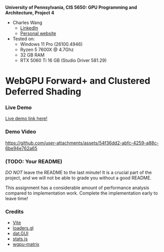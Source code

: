 **University of Pennsylvania, CIS 5650: GPU Programming and Architecture, Project 4**

- Charles Wang
  - [LinkedIn](https://linkedin.com/in/zwcharl)
  - [Personal website](https://charleszw.com)
- Tested on:
  - Windows 11 Pro (26100.4946)
  - Ryzen 5 7600X @ 4.7Ghz
  - 32 GB RAM
  - RTX 5060 Ti 16 GB (Studio Driver 581.29)

# WebGPU Forward+ and Clustered Deferred Shading

### Live Demo

[Live demo link here!](https://aczw.github.io/webgpu-forward-plus-and-clustered-deferred)

### Demo Video

https://github.com/user-attachments/assets/54f36dd2-abfc-4259-a88c-6be94e762a65

### (TODO: Your README)

_DO NOT_ leave the README to the last minute! It is a crucial part of the
project, and we will not be able to grade you without a good README.

This assignment has a considerable amount of performance analysis compared
to implementation work. Complete the implementation early to leave time!

### Credits

- [Vite](https://vitejs.dev/)
- [loaders.gl](https://loaders.gl/)
- [dat.GUI](https://github.com/dataarts/dat.gui)
- [stats.js](https://github.com/mrdoob/stats.js)
- [wgpu-matrix](https://github.com/greggman/wgpu-matrix)
